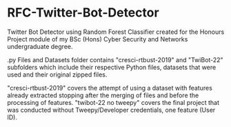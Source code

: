 # RFC-Twitter-Bot-Detector
Twitter Bot Detector using Random Forest Classifier created for the Honours Project module of my BSc (Hons) Cyber Security and Networks undergraduate degree. 

.py Files and Datasets folder contains "cresci-rtbust-2019" and "TwiBot-22" subfolders
which include their respective Python files, datasets that were used and their original zipped files.

"cresci-rtbust-2019" covers the attempt of using a dataset with features already extracted stopping after the merging of files and before the processing of features.
"twibot-22 no tweepy" covers the final project that was conducted without Tweepy/Developer credentials, one feature (User ID).

